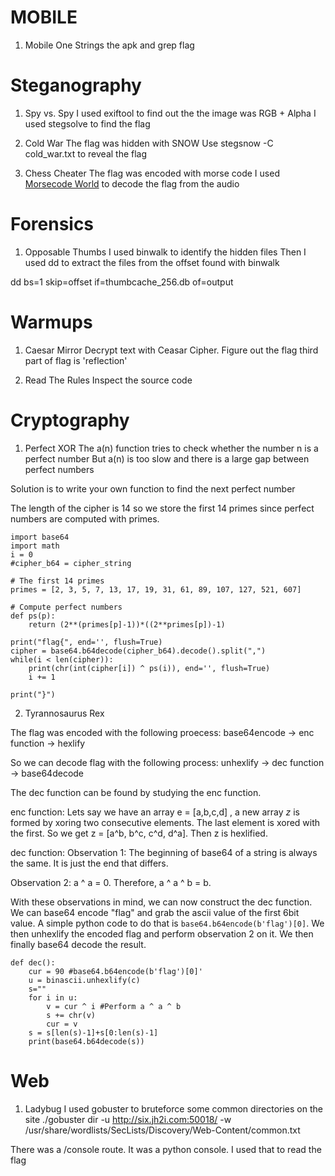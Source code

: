 # MOBILE

1. Mobile One
Strings the apk and grep flag


# Steganography
1. Spy vs. Spy
I used exiftool to find out the the image was RGB + Alpha
I used stegsolve to find the flag


2. Cold War
The flag was hidden with SNOW
Use stegsnow -C cold_war.txt to reveal the flag

3. Chess Cheater
The flag was encoded with morse code
I used [Morsecode World](https://morsecode.world/international/decoder/audio-decoder-adaptive.html) to decode the flag from the audio

# Forensics
1. Opposable Thumbs
I used binwalk to identify the hidden files
Then I used dd to extract the files from the offset found with binwalk

dd bs=1 skip=offset if=thumbcache_256.db of=output

# Warmups
1. Caesar Mirror
Decrypt text with Ceasar Cipher.
Figure out the flag
third part of flag is 'reflection'

2. Read The Rules
Inspect the source code

# Cryptography
1. Perfect XOR
The a(n) function tries to check whether the number n is a perfect number
But a(n) is too slow and there is a large gap between perfect numbers

Solution is to write your own function to find the next perfect number

The length of the cipher is 14 so we store the first 14 primes since perfect
numbers are computed with primes.

```
import base64
import math
i = 0
#cipher_b64 = cipher_string

# The first 14 primes
primes = [2, 3, 5, 7, 13, 17, 19, 31, 61, 89, 107, 127, 521, 607]

# Compute perfect numbers
def ps(p):
	return (2**(primes[p]-1))*((2**primes[p])-1)

print("flag{", end='', flush=True)
cipher = base64.b64decode(cipher_b64).decode().split(",")
while(i < len(cipher)):
	print(chr(int(cipher[i]) ^ ps(i)), end='', flush=True)
	i += 1

print("}")
```

2. Tyrannosaurus Rex

The flag was encoded with the following proecess:
base64encode -> enc function -> hexlify

So we can decode flag with the following process:
unhexlify -> dec function -> base64decode

The dec function can be found by studying the enc function.

enc function:
Lets say we have an array e = [a,b,c,d] , a new array *z* is formed
by xoring two consecutive elements. The last element is xored with
the first. So we get z = [a^b, b^c, c^d, d^a]. Then z is hexlified.

dec function:
Observation 1: The beginning of base64 of a string is 
always the same. It is just the end that differs.

Observation 2: a ^ a = 0. Therefore, a ^ a ^ b = b. 

With these observations in mind, we can now construct the dec function.
We can base64 encode "flag" and grab the ascii value of the first 6bit value. A simple python code to do that is `base64.b64encode(b'flag')[0]`. We then unhexlify the encoded flag and perform observation 2 on it.
We then finally base64 decode the result.

```
def dec():
	cur = 90 #base64.b64encode(b'flag')[0]'
	u = binascii.unhexlify(c)
	s=""
	for i in u:
		v = cur ^ i #Perform a ^ a ^ b
		s += chr(v)
		cur = v
	s = s[len(s)-1]+s[0:len(s)-1]
	print(base64.b64decode(s))
```





# Web

1. Ladybug
I used gobuster to bruteforce some common directories on the site
./gobuster dir -u http://six.jh2i.com:50018/ -w /usr/share/wordlists/SecLists/Discovery/Web-Content/common.txt

There was a /console route. It was a python console. I used that to read the flag